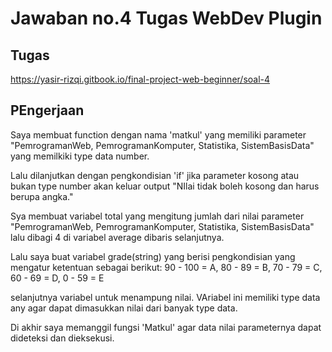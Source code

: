 # Jawaban no.4 Tugas WebDev Plugin

## Tugas
https://yasir-rizqi.gitbook.io/final-project-web-beginner/soal-4

## PEngerjaan
Saya membuat function dengan nama 'matkul' yang memiliki parameter "PemrogramanWeb, PemrogramanKomputer, Statistika, SistemBasisData" yang memilkiki type data number. 

Lalu dilanjutkan dengan pengkondisian 'if' jika parameter kosong atau bukan type number akan keluar output "NIlai tidak boleh kosong dan harus berupa angka."

Sya membuat variabel total yang mengitung jumlah dari nilai parameter "PemrogramanWeb, PemrogramanKomputer, Statistika, SistemBasisData" lalu dibagi 4 di variabel average dibaris selanjutnya.

Lalu saya buat variabel grade(string) yang berisi pengkondisian yang mengatur ketentuan sebagai berikut: 90 - 100 = A, 80 - 89 = B, 70 - 79 = C, 60 - 69 = D, 0 - 59 = E

selanjutnya variabel untuk menampung nilai. VAriabel ini memiliki type data any agar dapat dimasukkan nilai dari banyak type data.

Di akhir saya memanggil fungsi 'Matkul' agar data nilai parameternya dapat dideteksi dan dieksekusi.